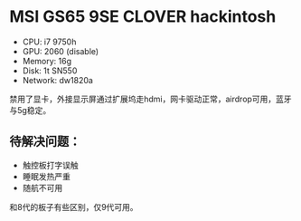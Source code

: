 # MSI GS65 9SE CLOVER hackintosh

+ CPU: i7 9750h
+ GPU: 2060 (disable)
+ Memory: 16g
+ Disk: 1t SN550
+ Network: dw1820a

禁用了显卡，外接显示屏通过扩展坞走hdmi，网卡驱动正常，airdrop可用，蓝牙与5g稳定。

## 待解决问题：
+ 触控板打字误触
+ 睡眠发热严重
+ 随航不可用


和8代的板子有些区别，仅9代可用。
